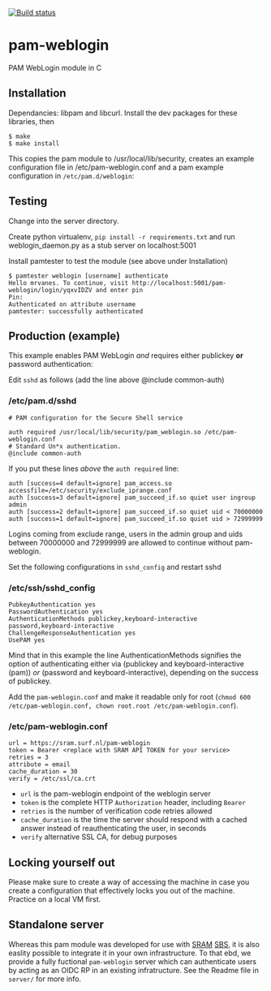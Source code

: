 [![Build status](https://github.com/SURFscz/pam-weblogin/actions/workflows/build.yml/badge.svg)](https://github.com/SURFscz/pam-weblogin/actions)


# pam-weblogin
PAM WebLogin module in C

## Installation
Dependancies: libpam and libcurl. Install the dev packages for these libraries, then

```
$ make
$ make install
```
This copies the pam module to /usr/local/lib/security, creates an example configuration file in /etc/pam-weblogin.conf and a pam example configuration in ```/etc/pam.d/weblogin```:

## Testing
Change into the server directory.

Create python virtualenv, ```pip install -r requirements.txt``` and run weblogin_daemon.py as a stub server on localhost:5001

Install pamtester to test the module (see above under Installation)
```
$ pamtester weblogin [username] authenticate
Hello mrvanes. To continue, visit http://localhost:5001/pam-weblogin/login/yqxvIDZV and enter pin
Pin:
Authenticated on attribute username
pamtester: successfully authenticated
```

## Production (example)
This example enables PAM WebLogin *and* requires either publickey **or** password authentication:

Edit `sshd` as follows (add the line above @include common-auth)
### /etc/pam.d/sshd
```
# PAM configuration for the Secure Shell service

auth required /usr/local/lib/security/pam_weblogin.so /etc/pam-weblogin.conf
# Standard Un*x authentication.
@include common-auth
```

If you put these lines *above* the `auth required` line:
```
auth [success=4 default=ignore] pam_access.so accessfile=/etc/security/exclude_iprange.conf
auth [success=3 default=ignore] pam_succeed_if.so quiet user ingroup admin
auth [success=2 default=ignore] pam_succeed_if.so quiet uid < 70000000
auth [success=1 default=ignore] pam_succeed_if.so quiet uid > 72999999
```
Logins coming from exclude range, users in the admin group and uids between 70000000 and 72999999 are allowed to continue without pam-weblogin.

Set the following configurations in `sshd_config` and restart sshd
### /etc/ssh/sshd_config
```
PubkeyAuthentication yes
PasswordAuthentication yes
AuthenticationMethods publickey,keyboard-interactive password,keyboard-interactive
ChallengeResponseAuthentication yes
UsePAM yes
```

Mind that in this example the line AuthenticationMethods signifies the option of authenticating either via (publickey and keyboard-interactive (pam)) *or* (password and keyboard-interactive), depending on the success of publickey.

Add the `pam-weblogin.conf` and make it readable only for root (`chmod 600 /etc/pam-weblogin.conf, chown root.root /etc/pam-weblogin.conf`).
### /etc/pam-weblogin.conf
```
url = https://sram.surf.nl/pam-weblogin
token = Bearer <replace with SRAM API TOKEN for your service>
retries = 3
attribute = email
cache_duration = 30
verify = /etc/ssl/ca.crt
```
- `url` is the pam-weblogin endpoint of the weblogin server
- `token` is the complete HTTP `Authorization` header, including `Bearer`
- `retries` is the number of verification code retries allowed
- `cache_duration` is the time the server should respond with a cached answer instead of reauthenticating the user, in seconds
- `verify` alternative SSL CA, for debug purposes

## Locking yourself out
Please make sure to create a way of accessing the machine in case you create a configuration that effectively locks you out of the machine. Practice on a local VM first.

## Standalone server
Whereas this pam module was developed for use with [SRAM](https://wiki.surfnet.nl/display/SRAM) [SBS](https://github.com/SURFscz/SBS), it is also easlity possible to integrate it in your own infrastructure. To that ebd, we provide a fully fuctional `pam-weblogin` server which can authenticate users by acting as an OIDC RP in an existing infratructure.  See the Readme file in `server/` for more info.